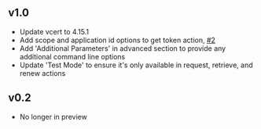## v1.0
- Update vcert to 4.15.1
- Add scope and application id options to get token action, [#2](https://github.com/gdbarron/MachineIdentityExtension/issues/2)
- Add 'Additional Parameters' in advanced section to provide any additional command line options
- Update 'Test Mode' to ensure it's only available in request, retrieve, and renew actions

## v0.2
- No longer in preview